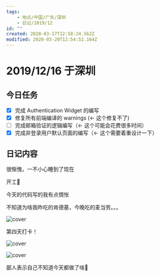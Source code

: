 ```yaml
---
tags:
    - 地点/中国/广东/深圳
    - 日记/2019/12
id: ""
created: 2020-03-17T12:58:24.562Z
modified: 2020-03-20T12:54:52.164Z
---
```


# 2019/12/16 于深圳

## 今日任务

- [x] 完成 Authentication Widget 的编写
- [x] 修复所有前端编译的 warnings (<- 这个修复不了)
- [ ] 完成邮箱验证的逻辑编写（<- 这个可能会花费很多时间）
- [x] 完成非登录用户默认页面的编写（<- 这个需要着重设计一下）

## 日记内容

<!-- @timer "date":"Mon Dec 16 2019 09:59:49 GMT+0800 (CST)" -->

很惭愧，一不小心睡到了现在

<!-- @timer "date":"Mon Dec 16 2019 10:46:05 GMT+0800 (China Standard Time)","duration":"about 1 hour" -->

开工:muscle:

<!-- @timer "date":"Mon Dec 16 2019 18:16:25 GMT+0800 (China Standard Time)","duration":"about 8 hours" -->

今天的代码写的我有点惆怅

<!-- @timer "date":"Mon Dec 16 2019 18:50:41 GMT+0800 (China Standard Time)","duration":"34 minutes" -->

不知道为啥我昨吃的肯德基，今晚吃的麦当劳。。。

![cover](https://i.loli.net/2019/12/16/1VhRLUnuOsHoaQe.jpg)

<!-- @timer "date":"Mon Dec 16 2019 19:39:56 GMT+0800 (China Standard Time)","duration":"about 1 hour" -->

第四天打卡！

![cover](https://i.loli.net/2019/12/16/6Exs98rNvpwCuVc.jpg)

<!-- @timer "date":"Mon Dec 16 2019 20:15:25 GMT+0800 (China Standard Time)","duration":"35 minutes" -->

![cover](https://i.loli.net/2019/12/16/KHxqSkCAyPXo3ZW.jpg)

<!-- @timer "date":"Mon Dec 16 2019 23:23:50 GMT+0800 (China Standard Time)","duration":"about 3 hours" -->

鄙人表示自己不知道今天都做了啥:new_moon_with_face:

<!-- @timer "date":"Tue Dec 17 2019 00:37:35 GMT+0800 (China Standard Time)","duration":"about 1 hour" -->
